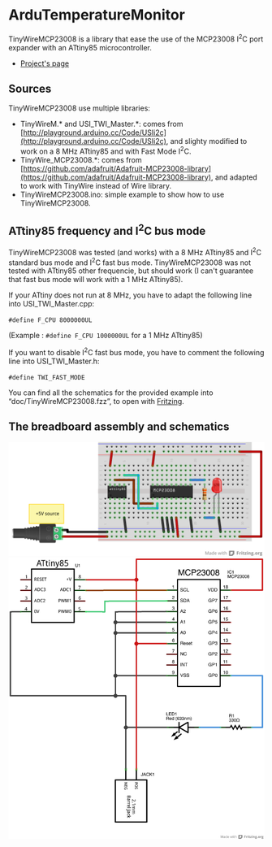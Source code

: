 ArduTemperatureMonitor
======================

TinyWireMCP23008 is a library that ease the use of the MCP23008 I<sup>2</sup>C port expander with an ATtiny85 microcontroller.

* [Project's page](http://goddess-gate.com/projects/en/arduino/tinywiremcp23008)


Sources
-------

TinyWireMCP23008 use multiple libraries:

* TinyWireM.* and USI_TWI_Master.*: comes from [http://playground.arduino.cc/Code/USIi2c](http://playground.arduino.cc/Code/USIi2c), and slighty modified to work on a 8 MHz ATtiny85 and with Fast Mode I<sup>2</sup>C.
* TinyWire_MCP23008.*: comes from [https://github.com/adafruit/Adafruit-MCP23008-library](https://github.com/adafruit/Adafruit-MCP23008-library), and adapted to work with TinyWire instead of Wire library.
* TinyWireMCP23008.ino: simple example to show how to use TinyWireMCP23008.


ATtiny85 frequency and I<sup>2</sup>C bus mode
--------------------------------------------

TinyWireMCP23008 was tested (and works) with a 8 MHz ATtiny85 and I<sup>2</sup>C standard bus mode and I<sup>2</sup>C fast bus mode. 
TinyWireMCP23008 was not tested with ATtiny85 other frequencie, but should work (I can't guarantee that fast bus mode will work with a 1 MHz ATtiny85).

If your ATtiny does not run at 8 MHz, you have to adapt the following line into USI_TWI_Master.cpp:

`#define F_CPU 8000000UL`

(Example : `#define F_CPU 1000000UL` for a 1 MHz ATtiny85)

If you want to disable I<sup>2</sup>C fast bus mode, you have to comment the following line into USI_TWI_Master.h:

`#define TWI_FAST_MODE`



You can find all the schematics for the provided example into “doc/TinyWireMCP23008.fzz”, to open with [Fritzing](http://fritzing.org/).

The breadboard assembly and schematics
--------------------------------------

![Breadboard assembly](/imgs/tinywiremcp23008_breadboard.png "Breadboard assembly")
![Schematics](/imgs/tinywiremcp23008_schematics.png "Schematics")
